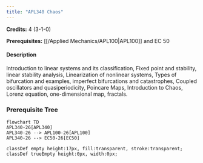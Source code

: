```yaml
---
title: "APL340 Chaos"
---
```

**Credits:** 4 (3-1-0)

**Prerequisites:** [[/Applied Mechanics/APL100|APL100]] and EC 50

#### Description
Introduction to linear systems and its classification, Fixed point and stability, linear stability analysis, Linearization of nonlinear systems, Types of bifurcation and examples, imperfect bifurcations and catastrophes, Coupled oscillators and quasiperiodicity, Poincare Maps, Introduction to Chaos, Lorenz equation, one-dimensional map, fractals.

### Prerequisite Tree

```mermaid
flowchart TD
APL340-26[APL340]
APL340-26 --> APL100-26[APL100]
APL340-26 --> EC50-26[EC50]

classDef empty height:17px, fill:transparent, stroke:transparent;
classDef trueEmpty height:0px, width:0px;
```